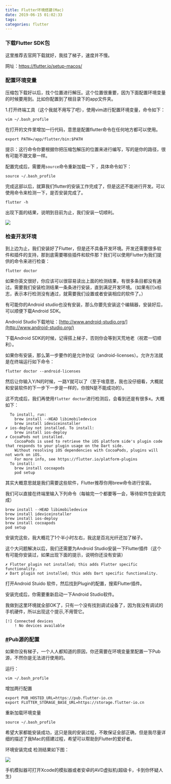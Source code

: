 ```yaml
---
title: Flutter环境搭建(Mac)
date: 2019-06-15 01:02:33
tags:
categories: flutter
---
```




### 下载Flutter SDK包

这里推荐去官网下载就好，我挂了梯子，速度并不慢。

网址：https://flutter.io/setup-macos/



### 配置环境变量

压缩包下载好以后，找个位置进行解压。这个位置很重要，因为下面配置环境变量的时候要用到。比如你配置到了根目录下的app文件夹。

1.打开终端工具（这个我就不用写了吧），使用vim进行配置环境变量，命令如下：

```text
vim ~/.bash_profile
```

在打开的文件里增加一行代码，意思是配置flutter命令在任何地方都可以使用。

```text
export PATH=/app/flutter/bin:$PATH
```

提示：这行命令你要根据你把压缩包解压的位置来进行编写，写的是你的路径，很有可能不跟文章一样。

配置完成后，需要用`source`命令重新加载一下 ，具体命令如下：

```text
source ~/.bash_profile
```

完成这部以后，就算我们flutter的安装工作完成了，但是这还不能进行开发。可以使用命令来检测一下，是否安装完成了。

```text
flutter -h
```

出现下面的结果，说明到目前为止，我们安装一切顺利。

![](http://pic1.zhoujie16.cn/006tNc79ly1g416ievl0zj30pp0ji420.jpg)





### 检查开发环境

到上边为止，我们安装好了Flutter，但是还不具备开发环境。开发还需要很多软件和插件的支持，那到底需要哪些插件和软件那？我们可以使用Flutter为我们提供的命令来进行检查：

```text
flutter doctor
```

如果你英文很好，你应该可以很容易读出上面的检测结果，有很多条目都没有通过。需要我们安装检测结果一条条进行安装，直到满足开发环境。（如果有[!]x标志，表示本行检测没有通过，就需要我们设置或者安装相应的软件了。）

有可能你的Android studio也没有安装，那么你要先安装这个编辑器，安装好后，可以顺便下载Android SDK。

Android Studio下载地址：[http://www.android-studio.org/](http://www.android-studio.org/)



下载Android SDK的时候，记得搭上梯子，否则你会等到天荒地老（祝君一切顺利）。

如果你有安装，那么第一步要作的是允许协议（android-licenses）。允许方法就是在终端运行如下命令：

```text
flutter doctor --android-licenses
```

然后让你输入Y/N的时候，一路Y就可以了（至于啥意思，我也没仔细看，大概就和安装软件的下一步下一步是一样的，你按N是不能成功的）。



这不完成后，我们再使用`flutter doctor`进行检测后，会看到还是有很多x。大概如下：

```text
  To install, run:
    brew install --HEAD libimobiledevice
    brew install ideviceinstaller
✗ ios-deploy not installed. To install:
    brew install ios-deploy
✗ CocoaPods not installed.
    CocoaPods is used to retrieve the iOS platform side's plugin code that responds to your plugin usage on the Dart side.
    Without resolving iOS dependencies with CocoaPods, plugins will not work on iOS.
    For more info, see https://flutter.io/platform-plugins
  To install:
    brew install cocoapods
    pod setup
```

其实大概意思就是我们需要这些软件，Flutter推荐你用brew命令进行安装。

我们可以直接在终端里输入下列命令（每输完一个都要等一会，等待软件包安装完成）

```text
brew install --HEAD libimobiledevice
brew install ideviceinstaller
brew install ios-deploy
brew install cocoapods
pod setup
```

安装完这些，我大概花了1个半小时左右，我这是百兆光纤还加了梯子。

这个大问题解决以后，我们还需要为Android Studio安装一下Flutter插件（这个有可能你安装过，如果出现下面的提示，说明你还没有安装）

```text
✗ Flutter plugin not installed; this adds Flutter specific functionality.
✗ Dart plugin not installed; this adds Dart specific functionality.
```

打开Android Stuido 软件，然后找到Plugin的配置，搜索Flutter插件。





安装完成后，你需要重新启动一下Android Studio软件。

我做到这里环境就全部OK了，只有一个没有找到调试设备了，因为我没有调试的手机硬件，所以出现这个提示,不用管它。

```text
[!] Connected devices
    ! No devices available
```

### [#](http://jspang.com/posts/2019/01/20/flutter-base.html#pub源的配置)Pub源的配置

如果你没有梯子，一个人人都知道的原因，你还需要在环境变量里配置一下Pub源，不然你是无法进行使用的。

运行：

```text
vim ~/.bash_profile
```

增加两行配置

```text
export PUB_HOSTED_URL=https://pub.flutter-io.cn
export FLUTTER_STORAGE_BASE_URL=https://storage.flutter-io.cn
```

重新加载环境变量

```text
source ~/.bash_profile
```

希望大家都能安装成功，这只是我的安装过程，不敢保证全部正确，但是我尽量详细的描述了我Mac的搭建过程，希望可以帮助到Flutter的爱好者。

环境安装完成 检测结果如下图：

![](http://pic1.zhoujie16.cn/006tNc79ly1g416nb4nejj30pe07lgmy.jpg)



手机模拟器可打开Xcode的模拟器或者安卓的AVD虚拟机(超级卡，卡到你怀疑人生)